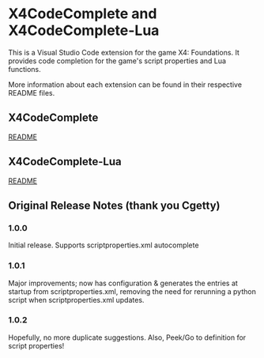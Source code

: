 # X4CodeComplete and X4CodeComplete-Lua

This is a Visual Studio Code extension for the game X4: Foundations. It provides code completion for the game's script properties and Lua functions.

More information about each extension can be found in their respective README files.

## X4CodeComplete

[README](extensions/scripts/README.md)

## X4CodeComplete-Lua

[README](extensions/lua/README.md)

## Original Release Notes (thank you Cgetty)

### 1.0.0

Initial release. Supports scriptproperties.xml autocomplete

### 1.0.1

Major improvements; now has configuration & generates the entries at startup from scriptproperties.xml, removing the need for rerunning a python script when scriptproperties.xml updates.

### 1.0.2

Hopefully, no more duplicate suggestions. Also, Peek/Go to definition for script properties!
